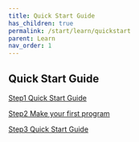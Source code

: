 ```yaml
---
title: Quick Start Guide
has_children: true
permalink: /start/learn/quickstart
parent: Learn
nav_order: 1
---
```


## Quick Start Guide

[Step1 Quick Start Guide]({{site.url}}{{site.baseurl}}/start/learn/quickstart/step1)

[Step2 Make your first program]({{site.url}}{{site.baseurl}}/start/learn/quickstart/step2)

[Step3 Quick Start Guide]({{site.url}}{{site.baseurl}}/start/learn/quickstart/step3)
